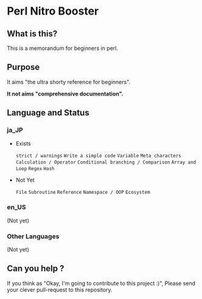 # Perl Nitro Booster

## What is this?

This is a memorandum for beginners in perl.

## Purpose

It aims "the ultra shorty reference for beginners".

**It not aims "comprehensive documentation".**

## Language and Status

### ja\_JP

* Exists

  `strict / warnings`
  `Write a simple code`
  `Variable`
  `Meta characters`
  `Calculation / Operator`
  `Conditional branching / Comparison`
  `Array and Loop`
  `Regex`
  `Hash`

* Not Yet

  `File`
  `Subroutine`
  `Reference`
  `Namespace / OOP`
  `Ecosystem`

### en\_US

(Not yet)

### Other Languages

(Not yet)

## Can you help ?

If you think as "Okay, I'm going to contribute to this project :)", Please send your clever pull-request to this repository.


